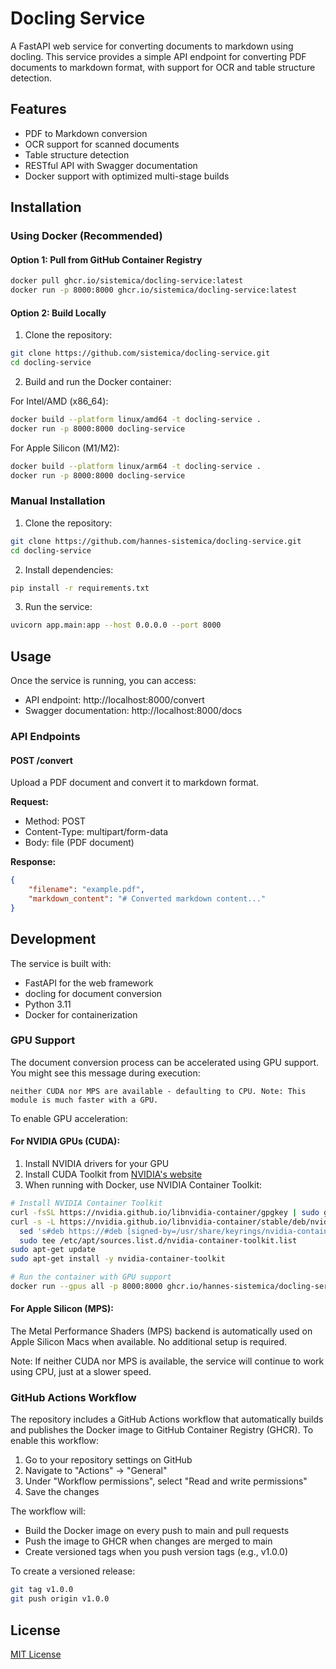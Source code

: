 # Docling Service

A FastAPI web service for converting documents to markdown using docling. This service provides a simple API endpoint for converting PDF documents to markdown format, with support for OCR and table structure detection.

## Features

- PDF to Markdown conversion
- OCR support for scanned documents
- Table structure detection
- RESTful API with Swagger documentation
- Docker support with optimized multi-stage builds

## Installation

### Using Docker (Recommended)

#### Option 1: Pull from GitHub Container Registry

```bash
docker pull ghcr.io/sistemica/docling-service:latest
docker run -p 8000:8000 ghcr.io/sistemica/docling-service:latest
```

#### Option 2: Build Locally

1. Clone the repository:
```bash
git clone https://github.com/sistemica/docling-service.git
cd docling-service
```

2. Build and run the Docker container:

For Intel/AMD (x86_64):
```bash
docker build --platform linux/amd64 -t docling-service .
docker run -p 8000:8000 docling-service
```

For Apple Silicon (M1/M2):
```bash
docker build --platform linux/arm64 -t docling-service .
docker run -p 8000:8000 docling-service
```

### Manual Installation

1. Clone the repository:
```bash
git clone https://github.com/hannes-sistemica/docling-service.git
cd docling-service
```

2. Install dependencies:
```bash
pip install -r requirements.txt
```

3. Run the service:
```bash
uvicorn app.main:app --host 0.0.0.0 --port 8000
```

## Usage

Once the service is running, you can access:

- API endpoint: http://localhost:8000/convert
- Swagger documentation: http://localhost:8000/docs

### API Endpoints

#### POST /convert

Upload a PDF document and convert it to markdown format.

**Request:**
- Method: POST
- Content-Type: multipart/form-data
- Body: file (PDF document)

**Response:**
```json
{
    "filename": "example.pdf",
    "markdown_content": "# Converted markdown content..."
}
```

## Development

The service is built with:
- FastAPI for the web framework
- docling for document conversion
- Python 3.11
- Docker for containerization

### GPU Support

The document conversion process can be accelerated using GPU support. You might see this message during execution:
```
neither CUDA nor MPS are available - defaulting to CPU. Note: This module is much faster with a GPU.
```

To enable GPU acceleration:

#### For NVIDIA GPUs (CUDA):
1. Install NVIDIA drivers for your GPU
2. Install CUDA Toolkit from [NVIDIA's website](https://developer.nvidia.com/cuda-downloads)
3. When running with Docker, use NVIDIA Container Toolkit:
```bash
# Install NVIDIA Container Toolkit
curl -fsSL https://nvidia.github.io/libnvidia-container/gpgkey | sudo gpg --dearmor -o /usr/share/keyrings/nvidia-container-toolkit-keyring.gpg
curl -s -L https://nvidia.github.io/libnvidia-container/stable/deb/nvidia-container-toolkit.list | \
  sed 's#deb https://#deb [signed-by=/usr/share/keyrings/nvidia-container-toolkit-keyring.gpg] https://#g' | \
  sudo tee /etc/apt/sources.list.d/nvidia-container-toolkit.list
sudo apt-get update
sudo apt-get install -y nvidia-container-toolkit

# Run the container with GPU support
docker run --gpus all -p 8000:8000 ghcr.io/hannes-sistemica/docling-service:latest
```

#### For Apple Silicon (MPS):
The Metal Performance Shaders (MPS) backend is automatically used on Apple Silicon Macs when available. No additional setup is required.

Note: If neither CUDA nor MPS is available, the service will continue to work using CPU, just at a slower speed.

### GitHub Actions Workflow

The repository includes a GitHub Actions workflow that automatically builds and publishes the Docker image to GitHub Container Registry (GHCR). To enable this workflow:

1. Go to your repository settings on GitHub
2. Navigate to "Actions" → "General"
3. Under "Workflow permissions", select "Read and write permissions"
4. Save the changes

The workflow will:
- Build the Docker image on every push to main and pull requests
- Push the image to GHCR when changes are merged to main
- Create versioned tags when you push version tags (e.g., v1.0.0)

To create a versioned release:
```bash
git tag v1.0.0
git push origin v1.0.0
```

## License

[MIT License](LICENSE)
